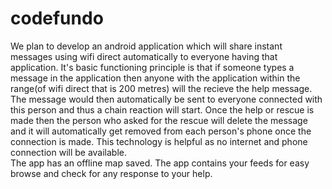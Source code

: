 # codefundo
We plan to develop an android application which will share instant messages using wifi direct automatically to everyone having that application.
It's basic functioning principle is that if someone types a message in the application then anyone with the application within the range(of 
wifi direct that is 200 metres) will the recieve the help message. The message would then automatically be sent to everyone connected with this person 
and thus a chain reaction will start. 
Once the help or rescue is made then the person who asked for the rescue will delete the message and it will automatically get removed from each 
person's phone once the connection is made. This technology is helpful as no internet and phone connection will be available.  
The app has an offline map saved.
The app contains your feeds for easy browse and check for any response to your help.
